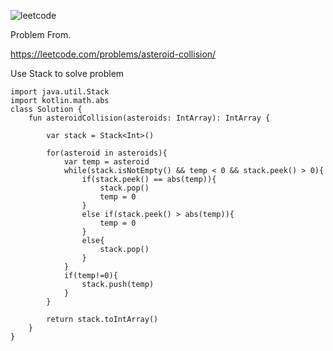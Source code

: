 ![leetcode](https://github.com/MYKIM95/LeetcodeDaily/assets/77060863/981ec00d-e2d6-4f6a-9a13-9c489ad7155e)

Problem From.

https://leetcode.com/problems/asteroid-collision/

Use Stack to solve problem

```
import java.util.Stack
import kotlin.math.abs
class Solution {
    fun asteroidCollision(asteroids: IntArray): IntArray {
        
        var stack = Stack<Int>()
        
        for(asteroid in asteroids){
            var temp = asteroid
            while(stack.isNotEmpty() && temp < 0 && stack.peek() > 0){
                if(stack.peek() == abs(temp)){
                    stack.pop()
                    temp = 0
                }
                else if(stack.peek() > abs(temp)){
                    temp = 0
                }
                else{
                    stack.pop()
                }
            }
            if(temp!=0){
                stack.push(temp)
            }
        }

        return stack.toIntArray()
    }
}
```
